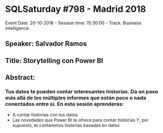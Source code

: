# SQLSaturday #798 - Madrid 2018
Event Date: 20-10-2018 - Session time: 15:30:00 - Track: Business Intelligence
## Speaker: Salvador Ramos
## Title: Storytelling con Power BI
## Abstract:
### Tus datos te pueden contar interesantes historias. Da un paso más allá de los múltiples informes que están poco o nada conectados entre sí. En esta sesión aprenderás:
- A contar historias con tus datos
- Las novedades que Power BI te ofrece para contar historias
Y, por supuesto, te contaremos historias basadas en datos
